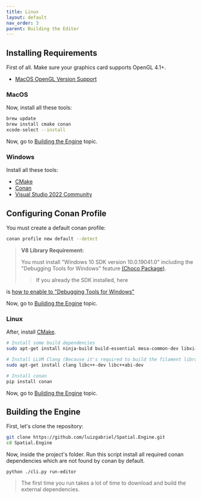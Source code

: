 ```yaml
---
title: Linux
layout: default
nav_order: 3
parent: Building the Editor
---
```


## Installing Requirements

First of all. Make sure your graphics card supports OpenGL 4.1+.

- [MacOS OpenGL Version Support](https://support.apple.com/HT202823)

### MacOS

Now, install all these tools:

```sh
brew update
brew install cmake conan
xcode-select --install
```

Now, go to [Building the Engine](#building-the-engine) topic.

### Windows

Install all these tools:

- [CMake](https://cmake.org/download/)
- [Conan](https://conan.io/downloads.html)
- [Visual Studio 2022 Community](https://visualstudio.microsoft.com/pt-br/thank-you-downloading-visual-studio/?sku=Community&channel=Release&version=VS2022&source=VSLandingPage&cid=2030&passive=false)

## Configuring Conan Profile

You must create a default conan profile:

```sh
conan profile new default --detect
```

> **V8 Library Requirement:**
>
> You must install "Windows 10 SDK version 10.0.19041.0" including the "Debugging Tools for Windows"
> feature [(Choco Package)](https://community.chocolatey.org/packages/windows-sdk-10-version-2004-windbg).
> > If you already the SDK installed, here
> >
is [how to enable to "Debugging Tools for Windows"](https://docs.microsoft.com/en-us/windows-hardware/drivers/debugger/debugger-download-tools#:~:text=If%20the%20Windows%20SDK%20is,add%20Debugging%20Tools%20for%20Windows.)

Now, go to [Building the Engine](#building-the-engine) topic.

### Linux

After, install [CMake](https://cmake.org/install/).

```sh
# Install some build dependencies
sudo apt-get install ninja-build build-essential mesa-common-dev libxi-dev libxxf86vm-dev 

# Install LLVM Clang (Because it's required to build the filament library)
sudo apt-get install clang libc++-dev libc++abi-dev

# Install conan
pip install conan 
```

Now, go to [Building the Engine](#building-the-engine) topic.

## Building the Engine

First, let's clone the repository:

```sh
git clone https://github.com/luizgabriel/Spatial.Engine.git
cd Spatial.Engine
```

Now, inside the project's folder. Run this script install all required conan dependencies which are not found by conan
by default.

```
python ./cli.py run-editor
```

> The first time you run takes a lot of time to download and build the external dependencies.